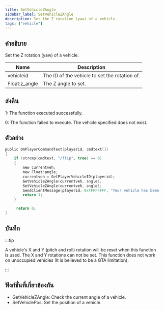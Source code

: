 ```yaml
---
title: SetVehicleZAngle
sidebar_label: SetVehicleZAngle
description: Set the Z rotation (yaw) of a vehicle.
tags: ["vehicle"]
---
```


## คำอธิบาย

Set the Z rotation (yaw) of a vehicle.

| Name          | Description                                   |
| ------------- | --------------------------------------------- |
| vehicleid     | The ID of the vehicle to set the rotation of. |
| Float:z_angle | The Z angle to set.                           |

## ส่งคืน

1: The function executed successfully.

0: The function failed to execute. The vehicle specified does not exist.

## ตัวอย่าง

```c
public OnPlayerCommandText(playerid, cmdtext[])
{
    if (strcmp(cmdtext, "/flip", true) == 0)
    {
        new currentveh;
        new Float:angle;
        currentveh = GetPlayerVehicleID(playerid);
        GetVehicleZAngle(currentveh, angle);
        SetVehicleZAngle(currentveh, angle);
        SendClientMessage(playerid, 0xFFFFFFFF, "Your vehicle has been flipped.");
        return 1;
    }

     return 0;
}
```

## บันทึก

:::tip

A vehicle's X and Y (pitch and roll) rotation will be reset when this function is used. The X and Y rotations can not be set. This function does not work on unoccupied vehicles (It is believed to be a GTA limitation).

:::

## ฟังก์ชั่นที่เกี่ยวข้องกัน

- GetVehicleZAngle: Check the current angle of a vehicle.
- SetVehiclePos: Set the position of a vehicle.
